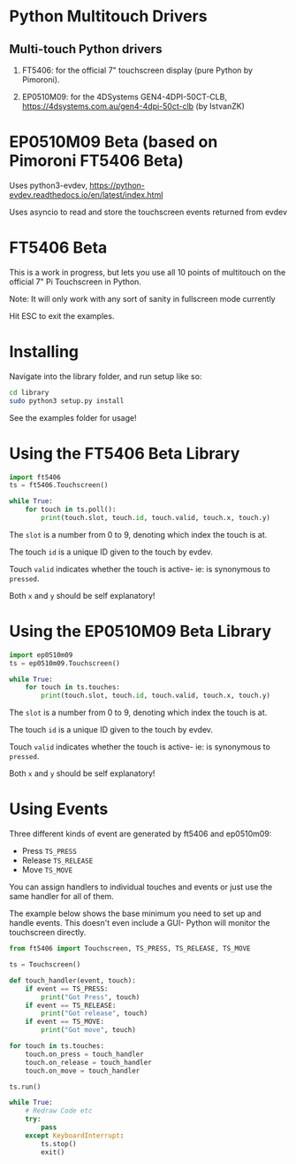 # Python Multitouch Drivers

## Multi-touch Python drivers

1) FT5406: for the official 7" touchscreen display (pure Python by Pimoroni).

2) EP0510M09: for the 4DSystems GEN4-4DPI-50CT-CLB, https://4dsystems.com.au/gen4-4dpi-50ct-clb (by IstvanZK)

# EP0510M09 Beta (based on Pimoroni FT5406 Beta)

Uses python3-evdev, https://python-evdev.readthedocs.io/en/latest/index.html

Uses asyncio to read and store the touchscreen events returned from evdev

# FT5406 Beta

This is a work in progress, but lets you use all 10 points of multitouch on the official 7" Pi Touchscreen in Python.

Note: It will only work with any sort of sanity in fullscreen mode currently

Hit ESC to exit the examples.

# Installing

Navigate into the library folder, and run setup like so:

```bash
cd library
sudo python3 setup.py install
```

See the examples folder for usage!

# Using the FT5406 Beta Library

```python
import ft5406
ts = ft5406.Touchscreen()

while True:
    for touch in ts.poll():
        print(touch.slot, touch.id, touch.valid, touch.x, touch.y)
```

The `slot` is a number from 0 to 9, denoting which index the touch is at.

The touch `id` is a unique ID given to the touch by evdev.

Touch `valid` indicates whether the touch is active- ie: is synonymous to `pressed`.

Both `x` and `y` should be self explanatory!

# Using the EP0510M09 Beta Library

```python
import ep0510m09
ts = ep0510m09.Touchscreen()

while True:
    for touch in ts.touches:
        print(touch.slot, touch.id, touch.valid, touch.x, touch.y)
```

The `slot` is a number from 0 to 9, denoting which index the touch is at.

The touch `id` is a unique ID given to the touch by evdev.

Touch `valid` indicates whether the touch is active- ie: is synonymous to `pressed`.

Both `x` and `y` should be self explanatory!

# Using Events

Three different kinds of event are generated by ft5406 and ep0510m09:

* Press `TS_PRESS`
* Release `TS_RELEASE`
* Move `TS_MOVE`

You can assign handlers to individual touches and events or just use the same handler for all of them.

The example below shows the base minimum you need to set up and handle events. This doesn't even include a GUI- Python will monitor the touchscreen directly.

```python
from ft5406 import Touchscreen, TS_PRESS, TS_RELEASE, TS_MOVE

ts = Touchscreen()

def touch_handler(event, touch):
    if event == TS_PRESS:
        print("Got Press", touch)
    if event == TS_RELEASE:
        print("Got release", touch)
    if event == TS_MOVE:
        print("Got move", touch)

for touch in ts.touches:
    touch.on_press = touch_handler
    touch.on_release = touch_handler
    touch.on_move = touch_handler

ts.run()

while True:
    # Redraw Code etc
    try:
        pass
    except KeyboardInterrupt:
        ts.stop()
        exit()
```
